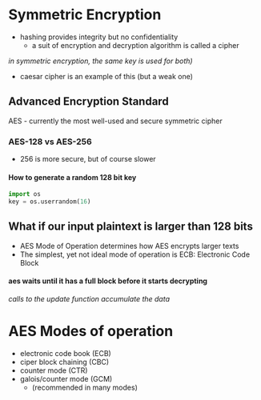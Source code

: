 # Symmetric Encryption

- hashing provides integrity but no confidentiality
  - a suit of encryption and decryption algorithm is called a cipher

*in symmetric encryption, the same key is used for both)*
- caesar cipher is an example of this (but a weak one)

## Advanced Encryption Standard
AES - currently the most well-used and secure symmetric cipher

### AES-128 vs AES-256
- 256 is more secure, but of course slower


#### How to generate a random 128 bit key
```python
import os
key = os.userrandom(16)
```

## What if our input plaintext is larger than 128 bits
- AES Mode of Operation determines how AES encrypts larger texts
- The simplest, yet not ideal mode of operation is ECB: Electronic Code Block

#### aes waits until it has a full block before it starts decrypting
*calls to the update function accumulate the data*  

# AES Modes of operation
- electronic code book (ECB)
- ciper block chaining (CBC)
- counter mode (CTR)
- galois/counter mode (GCM)
  - (recommended in many modes)
